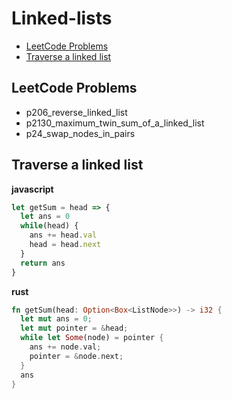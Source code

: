 # Linked-lists

<!-- toc -->

- [LeetCode Problems](#leetcode-problems)
- [Traverse a linked list](#traverse-a-linked-list)

<!-- tocstop -->

## LeetCode Problems

- p206_reverse_linked_list
- p2130_maximum_twin_sum_of_a_linked_list
- p24_swap_nodes_in_pairs

## Traverse a linked list

**javascript**

```js
let getSum = head => {
  let ans = 0
  while(head) {
    ans += head.val
    head = head.next
  }
  return ans
}
```

**rust**

```rs
fn getSum(head: Option<Box<ListNode>>) -> i32 {
  let mut ans = 0;
  let mut pointer = &head;
  while let Some(node) = pointer {
    ans += node.val;
    pointer = &node.next;
  }
  ans
}
```
